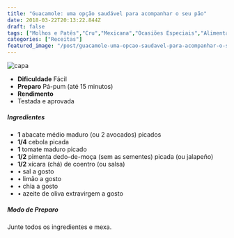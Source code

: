 ```yaml
---
title: "Guacamole: uma opção saudável para acompanhar o seu pão"
date: 2018-03-22T20:13:22.844Z
draft: false
tags: ["Molhos e Patês","Cru","Mexicana","Ocasiões Especiais","Alimentação saudável"]
categories: ["Receitas"]
featured_image: "/post/guacamole-uma-opcao-saudavel-para-acompanhar-o-seu-pao.35df35f.jpg"
---
```


![capa](/post/guacamole-uma-opcao-saudavel-para-acompanhar-o-seu-pao.35df35f.jpg)

*   **Dificuldade** Fácil
*   **Preparo** Pá-pum (até 15 minutos)
*   **Rendimento**
*   Testada e aprovada
    

##### Ingredientes

*   **1** abacate médio maduro (ou 2 avocados) picados
*   **1/4** cebola picada
*   **1** tomate maduro picado
*   **1/2** pimenta dedo-de-moça (sem as sementes) picada (ou jalapeño)
*   **1/2** xícara (chá) de coentro (ou salsa)
*   • sal a gosto
*   • limão a gosto
*   • chia a gosto
*   • azeite de oliva extravirgem a gosto

##### Modo de Preparo

Junte todos os ingredientes e mexa.
